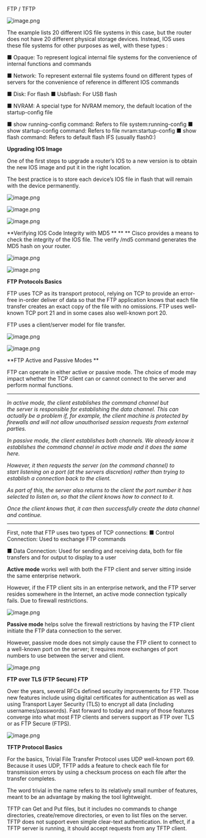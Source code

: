 FTP / TFTP

![image.png](../_resources/15662f3d4967149be65cbbcbdccf81f2.png)

The example lists 20 different IOS file systems in this case, but the router does not have 20 different physical storage devices. Instead, IOS uses these file systems for other purposes as well, with these types :

■ Opaque: To represent logical internal file systems for the convenience of internal functions and commands

■ Network: To represent external file systems found on different types of servers for the convenience of reference in different IOS commands

■ Disk: For flash
■ Usbflash: For USB flash

■ NVRAM: A special type for NVRAM memory, the default location of the startup-config file

■ show running-config command: Refers to file system:running-config
■ show startup-config command: Refers to file nvram:startup-config
■ show flash command: Refers to default flash IFS (usually flash0:)

**Upgrading IOS Image**

One of the first steps to upgrade a router’s IOS to a new version is to obtain the new IOS image and put it in the right location.

The best practice is to store each device’s IOS file in flash that will remain with the device permanently.

![image.png](../_resources/33ca71842518087875095bef208ba404.png)

![image.png](../_resources/8897903fa3a4f40170546a297946ab5b.png)

![image.png](../_resources/8dcdeacda66e0e579b828c5824944dc4.png)

**Verifying IOS Code Integrity with MD5 **
**
**
Cisco provides a means to check the integrity of the IOS file.
The verify /md5 command generates the MD5 hash on your router.

![image.png](../_resources/d948a315244f4fa5ea356aab0c33f1b2.png)

![image.png](../_resources/b14c7e722e0419a18077423f532a4ba8.png)

**FTP Protocols Basics**

FTP uses TCP as its transport protocol, relying on TCP to provide an error-free in-order deliver of data so that the FTP application knows that each file transfer creates an exact copy of the file with no omissions. FTP uses well-known TCP port 21 and in some cases also well-known port 20.

FTP uses a client/server model for file transfer.

![image.png](../_resources/a181e8dac08a57397ef1052bce91875c.png)

![image.png](../_resources/188ec2d4eaac0224f87dc3b382ed8dc5.png)

**FTP Active and Passive Modes **

FTP can operate in either active or passive mode. The choice of mode may impact whether the TCP client can or cannot connect to the server and perform normal functions.

* * *

*In active mode, the client establishes the command channel but the server is responsible for establishing the data channel. This can actually be a problem if, for example, the client machine is protected by firewalls and will not allow unauthorised session requests from external parties.*

*In passive mode, the client establishes both channels. We already know it establishes the command channel in active mode and it does the same here.*

*However, it then requests the server (on the command channel) to start listening on a port (at the servers discretion) rather than trying to establish a connection back to the client.*

*As part of this, the server also returns to the client the port number it has selected to listen on, so that the client knows how to connect to it.*

*Once the client knows that, it can then successfully create the data channel and continue.*

* * *

First, note that FTP uses two types of TCP connections:
■ Control Connection: Used to exchange FTP commands

■ Data Connection: Used for sending and receiving data, both for file transfers and for output to display to a user

**Active mode** works well with both the FTP client and server sitting inside the same enterprise network.

However, if the FTP client sits in an enterprise network, and the FTP server resides somewhere in the Internet, an active mode connection typically fails. Due to firewall restrictions.

![image.png](../_resources/a30f1f4cfcb9ff4cf5884d0da4a5b7e0.png)

**Passive mode** helps solve the firewall restrictions by having the FTP client initiate the FTP data connection to the server.

However, passive mode does not simply cause the FTP client to connect to a well-known port on the server; it requires more exchanges of port numbers to use between the server and client.

![image.png](../_resources/41d53dbfd366a9a180ffc4c5a99be70a.png)

**FTP over TLS (FTP Secure) FTP**

Over the years, several RFCs defined security improvements for FTP. Those new features include using digital certificates for authentication as well as using Transport Layer Security (TLS) to encrypt all data (including usernames/passwords). Fast forward to today and many of those features converge into what most FTP clients and servers support as FTP over TLS or as FTP Secure (FTPS).

![image.png](../_resources/7b095f2349b308960b5f6172f643cb88.png)

**TFTP Protocol Basics**

For the basics, Trivial File Transfer Protocol uses UDP well-known port 69. Because it uses UDP, TFTP adds a feature to check each file for transmission errors by using a checksum process on each file after the transfer completes.

The word trivial in the name refers to its relatively small number of features, meant to be an advantage by making the tool lightweight.

TFTP can Get and Put files, but it includes no commands to change directories, create/remove directories, or even to list files on the server. TFTP does not support even simple clear-text authentication. In effect, if a TFTP server is running, it should accept requests from any TFTP client.